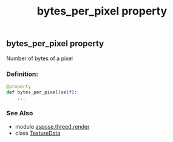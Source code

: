 ﻿---
title: bytes_per_pixel property
second_title: Aspose.3D for Python via .NET API References
description: 
type: docs
weight: 70
url: /python-net/aspose.threed.render/texturedata/bytes_per_pixel/
is_root: false
---

## bytes_per_pixel property


Number of bytes of a pixel
### Definition:
```python
@property
def bytes_per_pixel(self):
    ...
```

### See Also
* module [aspose.threed.render](../../)
* class [TextureData](/3d/python-net/aspose.threed.render/texturedata)
